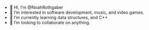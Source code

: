 - 👋 Hi, I’m @NoahRothgaber
- 👀 I’m interested in software development, music, and video games.
- 🌱 I’m currently learning data structures, and C++
- 💞️ I’m looking to collaborate on anything.

<!---
NoahRothgaber/NoahRothgaber is a ✨ special ✨ repository because its `README.md` (this file) appears on your GitHub profile.
You can click the Preview link to take a look at your changes.
--->
